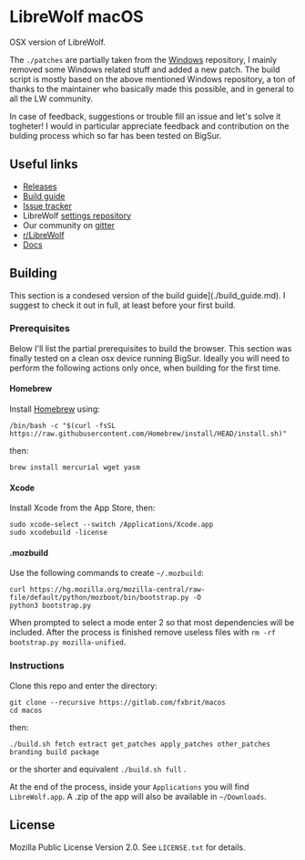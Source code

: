 # LibreWolf macOS

OSX version of LibreWolf.

The `./patches` are partially taken from the [Windows](https://gitlab.com/librewolf-community/browser/windows/) repository, I mainly removed some Windows related stuff and added a new patch. The build script is mostly based on the above mentioned Windows repository, a ton of thanks to the maintainer who basically made this possible, and in general to all the LW community.

In case of feedback, suggestions or trouble fill an issue and let's solve it togheter! I would in particular appreciate feedback and contribution on the bulding process which so far has been tested on BigSur.

## Useful links
- [Releases](https://gitlab.com/librewolf-community/browser/macos/-/releases)
- [Build guide](./build_guide.md)
- [Issue tracker](https://gitlab.com/librewolf-community/browser/macos/-/issues)
- LibreWolf [settings repository](https://gitlab.com/librewolf-community/settings)
- Our community on [gitter](https://gitter.im/librewolf-community/librewolf)
- [r/LibreWolf](https://www.reddit.com/r/LibreWolf/)
- [Docs](https://librewolf.readthedocs.io/en/latest/)

## Building
This section is a condesed version of the build guide](./build_guide.md). I suggest to check it out in full, at least before your first build.

### Prerequisites
Below I'll list the partial prerequisites to build the browser. This section was finally tested on a clean osx device running BigSur. Ideally you will need to perform the following actions only once, when building for the first time.

#### Homebrew
Install [Homebrew](https://brew.sh/) using:
```
/bin/bash -c "$(curl -fsSL https://raw.githubusercontent.com/Homebrew/install/HEAD/install.sh)"
```
then:
```
brew install mercurial wget yasm
```
#### Xcode
Install Xcode from the App Store, then:
```
sudo xcode-select --switch /Applications/Xcode.app
sudo xcodebuild -license
```
#### .mozbuild
Use the following commands to create `~/.mozbuild`:
```
curl https://hg.mozilla.org/mozilla-central/raw-file/default/python/mozboot/bin/bootstrap.py -O
python3 bootstrap.py
```
When prompted to select a mode enter 2 so that most dependencies will be included. After the process is finished remove useless files with `rm -rf bootstrap.py mozilla-unified`.

### Instructions
Clone this repo and enter the directory:
```
git clone --recursive https://gitlab.com/fxbrit/macos
cd macos
```
then:
```
./build.sh fetch extract get_patches apply_patches other_patches branding build package
```
or the shorter and equivalent `./build.sh full` .

At the end of the process, inside your `Applications` you will find `LibreWolf.app`. A .zip of the app will also be available in `~/Downloads`.

## License

Mozilla Public License Version 2.0. See `LICENSE.txt` for details.
